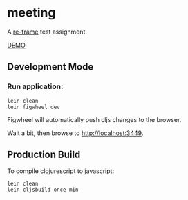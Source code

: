 # meeting

A [re-frame](https://github.com/Day8/re-frame) test assignment.



[DEMO](https://dosbol.github.io/meeting)




## Development Mode

### Run application:

```
lein clean
lein figwheel dev
```

Figwheel will automatically push cljs changes to the browser.

Wait a bit, then browse to [http://localhost:3449](http://localhost:3449).

## Production Build


To compile clojurescript to javascript:

```
lein clean
lein cljsbuild once min
```

